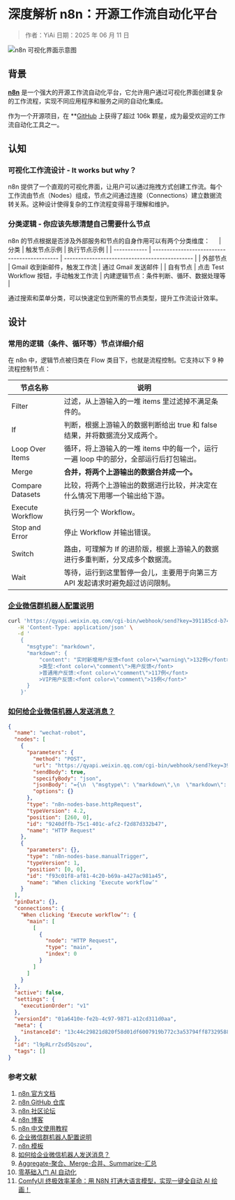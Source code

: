 # 深度解析 n8n：开源工作流自动化平台

> 作者：YiAi
> 日期：2025 年 06 月 11 日

![n8n 可视化界面示意图](https://img.notionusercontent.com/s3/prod-files-secure%2Fa60c81ff-618d-483a-b409-e9e387096f6f%2Fd1eba9d3-2cbd-44df-a544-8590273f2666%2F1941719976508_.jpeg/size/w=1163?exp=1749688839&sig=xQvYFomygf8FO2vcq8x1SXi35YQuqCZNw3Is93CggQY&id=867d3eda-3c87-48cf-a7b5-d73c868b0759&table=block)

## 背景

**[n8n](https://n8n.io/)** 是一个强大的开源工作流自动化平台，它允许用户通过可视化界面创建复杂的工作流程，实现不同应用程序和服务之间的自动化集成。

作为一个开源项目，在 \*\*[GitHub](https://github.com/n8n-io/n8n) 上获得了超过 106k 颗星，成为最受欢迎的工作流自动化工具之一。

## 认知

### 可视化工作流设计 - It works but why？

n8n 提供了一个直观的可视化界面，让用户可以通过拖拽方式创建工作流。每个工作流由节点（Nodes）组成，节点之间通过连接（Connections）建立数据流转关系。这种设计使得复杂的工作流程变得易于理解和维护。

### 分类逻辑 - 你应该先想清楚自己需要什么节点

n8n 的节点根据是否涉及外部服务和节点的自身作用可以有两个分类维度：
ㅤ
| 分类 | 触发节点示例 | 执行节点示例 |
| ------------ | -------------------------------------------- | ---------------------------------------------- |
| 外部节点 | Gmail 收到新邮件，触发工作流 | 通过 Gmail 发送邮件 |
| 自有节点 | 点击 Test Workflow 按钮，手动触发工作流 | 内建逻辑节点：条件判断、循环、数据处理等 |

通过搜索和菜单分类，可以快速定位到所需的节点类型，提升工作流设计效率。

## 设计

### 常用的逻辑（条件、循环等）节点详细介绍

在 n8n 中，逻辑节点被归类在 Flow 类目下，也就是流程控制。它支持以下 9 种流程控制节点：

| 节点名称         | 说明                                                                                  |
| ---------------- | ------------------------------------------------------------------------------------- |
| Filter           | 过滤，从上游输入的一堆 items 里过滤掉不满足条件的。                                   |
| If               | 判断，根据上游输入的数据判断给出 true 和 false 结果，并将数据流分叉成两个。           |
| Loop Over Items  | 循环，将上游输入的一堆 items 中的每一个，运行一遍 loop 中的部分，全部运行后打包输出。 |
| Merge            | **合并，将两个上游输出的数据合并成一个。**                                            |
| Compare Datasets | 比较，将两个上游输出的数据进行比较，并决定在什么情况下用哪一个输出给下游。            |
| Execute Workflow | 执行另一个 Workflow。                                                                 |
| Stop and Error   | 停止 Workflow 并输出错误。                                                            |
| Switch           | 路由，可理解为 If 的进阶版，根据上游输入的数据进行多重判断，分叉成多个数据流。        |
| Wait             | 等待，运行到这里暂停一会儿，主要用于向第三方 API 发起请求时避免超过访问限制。         |

### **[企业微信群机器人配置说明](https://developer.work.weixin.qq.com/document/path/91770)**

```bash
curl 'https://qyapi.weixin.qq.com/cgi-bin/webhook/send?key=391185cd-b748-43a2-a9ec-2163183e3cd0' \
   -H 'Content-Type: application/json' \
   -d '
    {
      "msgtype": "markdown",
      "markdown": {
          "content": "实时新增用户反馈<font color=\"warning\">132例</font>，请相关同事注意。\n
          >类型:<font color=\"comment\">用户反馈</font>
          >普通用户反馈:<font color=\"comment\">117例</font>
          >VIP用户反馈:<font color=\"comment\">15例</font>"
      }
    }'
```

### **[如何给企业微信机器人发送消息？](https://www.bilibili.com/video/BV1pcL7z6EMv/?vd_source=9d10468e7f3b1477a6c14279b9a032a6)**

```json
{
  "name": "wechat-robot",
  "nodes": [
    {
      "parameters": {
        "method": "POST",
        "url": "https://qyapi.weixin.qq.com/cgi-bin/webhook/send?key=391185cd-b748-43a2-a9ec-2163183e3cd0",
        "sendBody": true,
        "specifyBody": "json",
        "jsonBody": "={\n  \"msgtype\": \"markdown\",\n  \"markdown\": {\n      \"content\": \"实时新增用户反馈<font color=\\\"warning\\\">132例</font>，\\n请相关同事注意。类型:<font color=\\\"comment\\\">用户反馈</font>普通用户反馈:<font color=\\\"comment\\\">117例</font>VIP用户反馈:<font color=\\\"comment\\\">15例</font>\"\n  }\n}",
        "options": {}
      },
      "type": "n8n-nodes-base.httpRequest",
      "typeVersion": 4.2,
      "position": [260, 0],
      "id": "9240dffb-75c1-401c-afc2-f2d87d332b47",
      "name": "HTTP Request"
    },
    {
      "parameters": {},
      "type": "n8n-nodes-base.manualTrigger",
      "typeVersion": 1,
      "position": [0, 0],
      "id": "f93c01f8-af81-4c20-b69a-a427ac981a45",
      "name": "When clicking ‘Execute workflow’"
    }
  ],
  "pinData": {},
  "connections": {
    "When clicking ‘Execute workflow’": {
      "main": [
        [
          {
            "node": "HTTP Request",
            "type": "main",
            "index": 0
          }
        ]
      ]
    }
  },
  "active": false,
  "settings": {
    "executionOrder": "v1"
  },
  "versionId": "01a6410e-fe2b-4c97-9871-a12cd311d0aa",
  "meta": {
    "instanceId": "13c44c29821d820f58d01df6007919b772c3a53794ff8732958835f32562f1de"
  },
  "id": "l9pRLrrZsd5Qszou",
  "tags": []
}
```

### 参考文献

1. [n8n 官方文档](https://docs.n8n.io/)
2. [n8n GitHub 仓库](https://github.com/n8n-io/n8n)
3. [n8n 社区论坛](https://community.n8n.io/)
4. [n8n 博客](https://blog.n8n.io/)
5. [n8n 中文使用教程](https://n8n.akashio.com/)
6. [企业微信群机器人配置说明](https://developer.work.weixin.qq.com/document/path/91770)
7. [n8n 模板](https://n8n.io/workflows/)
8. [如何给企业微信机器人发送消息？](https://www.bilibili.com/video/BV1pcL7z6EMv/?vd_source=9d10468e7f3b1477a6c14279b9a032a6)
9. [Aggregate-聚合、Merge-合并、Summarize-汇总](https://xiangyugongzuoliu.com/n8n-aggregate-merge-summarize-guide-for-beginners/)
10. [零基础入门 AI 自动化](https://www.bilibili.com/video/BV14cPTecEwd/?spm_id_from=333.337.search-card.all.click&vd_source=9d10468e7f3b1477a6c14279b9a032a6)
11. [ComfyUI 终极效率革命：用 N8N 打通大语言模型，实现一键全自动 AI 绘画！](https://www.bilibili.com/video/BV17tMjzmEdf/)
